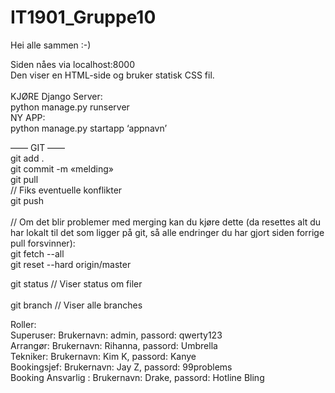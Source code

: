 # IT1901_Gruppe10

Hei alle sammen :-)

Siden nåes via localhost:8000 <br />
Den viser en HTML-side og bruker statisk CSS fil.
<br /><br />
KJØRE Django Server:	<br />
	python manage.py runserver	<br />
NY APP:	<br />
	python manage.py startapp ‘appnavn’	<br />

—— GIT ——<br />
git add .	<br />
git commit -m «melding»	<br />
git pull	<br />
// Fiks eventuelle konflikter	<br />
git push	<br />
<br />
// Om det blir problemer med merging kan du kjøre dette (da resettes alt du har lokalt til det som ligger på git, så alle endringer du har gjort siden forrige pull forsvinner): <br/>
git fetch --all <br/>
git reset --hard origin/master <br/>

git status	// Viser status om filer	<br />
<br />
git branch	// Viser alle branches		<br />

Roller: 					<br/>
Superuser:		Brukernavn: admin, passord: qwerty123	<br/>
Arrangør:       Brukernavn: Rihanna, passord: Umbrella  <br/>
Tekniker: 		Brukernavn: Kim K, passord: Kanye		<br/>
Bookingsjef:    Brukernavn: Jay Z, passord: 99problems  <br/>
Booking Ansvarlig :	Brukernavn: Drake, passord: Hotline Bling	<br/>

